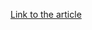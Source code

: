 [Link to the article](https://bleepingcomputer.com/news/security/visiondirect-data-breach-caused-by-magecart-attack/)
